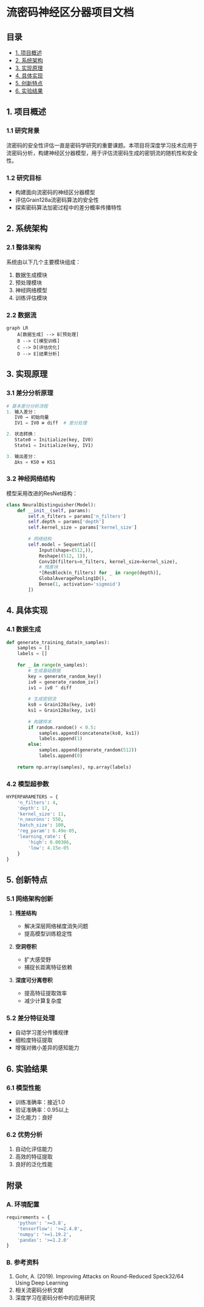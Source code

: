 # 流密码神经区分器项目文档

## 目录
- [1. 项目概述](#1-项目概述)
- [2. 系统架构](#2-系统架构)
- [3. 实现原理](#3-实现原理)
- [4. 具体实现](#4-具体实现)
- [5. 创新特点](#5-创新特点)
- [6. 实验结果](#6-实验结果)

## 1. 项目概述

### 1.1 研究背景
流密码的安全性评估一直是密码学研究的重要课题。本项目将深度学习技术应用于流密码分析，构建神经区分器模型，用于评估流密码生成的密钥流的随机性和安全性。

### 1.2 研究目标
- 构建面向流密码的神经区分器模型
- 评估Grain128a流密码算法的安全性
- 探索密码算法加密过程中的差分概率传播特性

## 2. 系统架构

### 2.1 整体架构
系统由以下几个主要模块组成：
1. 数据生成模块
2. 预处理模块
3. 神经网络模型
4. 训练评估模块

### 2.2 数据流
```mermaid
graph LR
    A[数据生成] --> B[预处理]
    B --> C[模型训练]
    C --> D[评估优化]
    D --> E[结果分析]
```

## 3. 实现原理

### 3.1 差分分析原理
```python
# 基本差分分析流程
1. 输入差分：
   IV0 → 初始向量
   IV1 = IV0 ⊕ diff  # 差分处理

2. 状态转换：
   State0 = Initialize(key, IV0)
   State1 = Initialize(key, IV1)

3. 输出差分：
   Δks = KS0 ⊕ KS1
```

### 3.2 神经网络结构
模型采用改进的ResNet结构：
```python
class NeuralDistinguisher(Model):
    def __init__(self, params):
        self.n_filters = params['n_filters']
        self.depth = params['depth']
        self.kernel_size = params['kernel_size']
        
        # 网络结构
        self.model = Sequential([
            Input(shape=(512,)),
            Reshape((512, 1)),
            Conv1D(filters=n_filters, kernel_size=kernel_size),
            # 残差块
            *[ResBlock(n_filters) for _ in range(depth)],
            GlobalAveragePooling1D(),
            Dense(1, activation='sigmoid')
        ])
```

## 4. 具体实现

### 4.1 数据生成
```python
def generate_training_data(n_samples):
    samples = []
    labels = []
    
    for _ in range(n_samples):
        # 生成基础数据
        key = generate_random_key()
        iv0 = generate_random_iv()
        iv1 = iv0 ^ diff
        
        # 生成密钥流
        ks0 = Grain128a(key, iv0)
        ks1 = Grain128a(key, iv1)
        
        # 构建样本
        if random.random() < 0.5:
            samples.append(concatenate(ks0, ks1))
            labels.append(1)
        else:
            samples.append(generate_random(512))
            labels.append(0)
            
    return np.array(samples), np.array(labels)
```

### 4.2 模型超参数
```python
HYPERPARAMETERS = {
    'n_filters': 4,
    'depth': 17,
    'kernel_size': 11,
    'n_neurons': 550,
    'batch_size': 100,
    'reg_param': 6.49e-05,
    'learning_rate': {
        'high': 0.00306,
        'low': 4.15e-05
    }
}
```

## 5. 创新特点

### 5.1 网络架构创新
1. **残差结构**
   - 解决深层网络梯度消失问题
   - 提高模型训练稳定性

2. **空洞卷积**
   - 扩大感受野
   - 捕捉长距离特征依赖

3. **深度可分离卷积**
   - 提高特征提取效率
   - 减少计算复杂度

### 5.2 差分特征处理
- 自动学习差分传播规律
- 细粒度特征提取
- 增强对微小差异的感知能力

## 6. 实验结果

### 6.1 模型性能
- 训练准确率：接近1.0
- 验证准确率：0.95以上
- 泛化能力：良好

### 6.2 优势分析
1. 自动化评估能力
2. 高效的特征提取
3. 良好的泛化性能

## 附录

### A. 环境配置
```python
requirements = {
    'python': '>=3.8',
    'tensorflow': '>=2.4.0',
    'numpy': '>=1.19.2',
    'pandas': '>=1.2.0'
}
```

### B. 参考资料
1. Gohr, A. (2019). Improving Attacks on Round-Reduced Speck32/64 Using Deep Learning
2. 相关流密码分析文献
3. 深度学习在密码分析中的应用研究